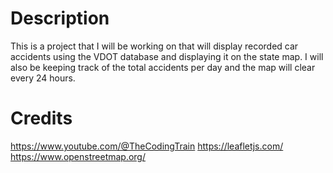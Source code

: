 # Description
This is a project that I will be working on that will display recorded car accidents using the VDOT database and displaying it on the state map. I will also be keeping track of the total accidents per day and the map will clear every 24 hours.





# Credits
https://www.youtube.com/@TheCodingTrain
https://leafletjs.com/
https://www.openstreetmap.org/

